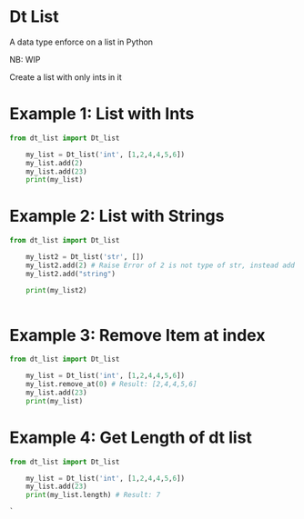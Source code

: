# Dt List

A data type enforce on a list in Python

NB: WIP

Create a list with only ints in it

# Example 1: List with Ints
``` python
from dt_list import Dt_list

    my_list = Dt_list('int', [1,2,4,4,5,6])
    my_list.add(2)
    my_list.add(23)
    print(my_list)

```

# Example 2: List with Strings
``` python
from dt_list import Dt_list

    my_list2 = Dt_list('str', [])
    my_list2.add(2) # Raise Error of 2 is not type of str, instead add '2'
    my_list2.add("string")

    print(my_list2)
    
```

# Example 3: Remove Item at index
``` python
from dt_list import Dt_list

    my_list = Dt_list('int', [1,2,4,4,5,6])
    my_list.remove_at(0) # Result: [2,4,4,5,6]
    my_list.add(23)
    print(my_list)

```

# Example 4: Get Length of dt list
``` python
from dt_list import Dt_list

    my_list = Dt_list('int', [1,2,4,4,5,6])
    my_list.add(23)
    print(my_list.length) # Result: 7

`
